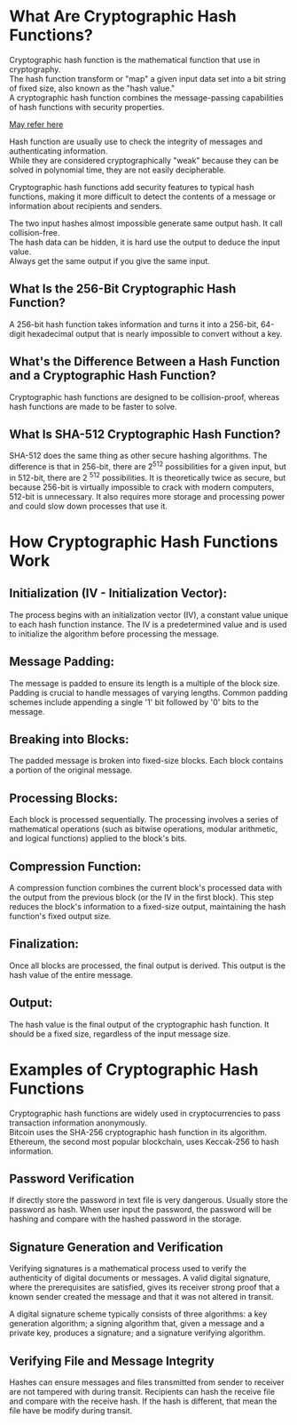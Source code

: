 # What Are Cryptographic Hash Functions?
Cryptographic hash function is the mathematical function that use in cryptography.   
The hash function transform or "map" a given input data set into a bit string of fixed size, also known as the "hash value."  
A cryptographic hash function combines the message-passing capabilities of hash functions with security properties.  

[May refer here](https://www.youtube.com/watch?v=UswqcbncliE)  


Hash function are usually use to check the integrity of messages and authenticating information.  
While they are considered cryptographically "weak" because they can be solved in polynomial time, they are not easily decipherable.  

Cryptographic hash functions add security features to typical hash functions, making it more difficult to detect the contents of a message or information about recipients and senders.  

The two input hashes almost impossible generate same output hash. It call collision-free.   
The hash data can be hidden, it is hard use the output to deduce the input value.  
Always get the same output if you give the same input.   

## What Is the 256-Bit Cryptographic Hash Function?
A 256-bit hash function takes information and turns it into a 256-bit, 64-digit hexadecimal output that is nearly impossible to convert without a key.

## What's the Difference Between a Hash Function and a Cryptographic Hash Function?
Cryptographic hash functions are designed to be collision-proof, whereas hash functions are made to be faster to solve.

## What Is SHA-512 Cryptographic Hash Function?
SHA-512 does the same thing as other secure hashing algorithms. The difference is that in 256-bit, there are 2<sup>512</sup> possibilities for a given input, but in 512-bit, there are 2 <sup>512</sup> possibilities. It is theoretically twice as secure, but because 256-bit is virtually impossible to crack with modern computers, 512-bit is unnecessary. It also requires more storage and processing power and could slow down processes that use it.




# How Cryptographic Hash Functions Work
## Initialization (IV - Initialization Vector): 
The process begins with an initialization vector (IV), a constant value unique to each hash function instance. The IV is a predetermined value and is used to initialize the algorithm before processing the message.  
## Message Padding: 
The message is padded to ensure its length is a multiple of the block size. Padding is crucial to handle messages of varying lengths. Common padding schemes include appending a single '1' bit followed by '0' bits to the message.  
## Breaking into Blocks: 
The padded message is broken into fixed-size blocks. Each block contains a portion of the original message.  
## Processing Blocks: 
Each block is processed sequentially. The processing involves a series of mathematical operations (such as bitwise operations, modular arithmetic, and logical functions) applied to the block's bits.   
## Compression Function: 
A compression function combines the current block's processed data with the output from the previous block (or the IV in the first block). This step reduces the block's information to a fixed-size output, maintaining the hash function's fixed output size.    
## Finalization: 
Once all blocks are processed, the final output is derived. This output is the hash value of the entire message.  
## Output: 
The hash value is the final output of the cryptographic hash function. It should be a fixed size, regardless of the input message size.  


# Examples of Cryptographic Hash Functions

Cryptographic hash functions are widely used in cryptocurrencies to pass transaction information anonymously.  
Bitcoin uses the SHA-256 cryptographic hash function in its algorithm.  
Ethereum, the second most popular blockchain, uses Keccak-256 to hash information.  

## Password Verification
If directly store the password in text file is very dangerous. Usually store the password as hash. When user input the password, the password will be hashing and compare with the hashed password in the storage.    

## Signature Generation and Verification
Verifying signatures is a mathematical process used to verify the authenticity of digital documents or messages. A valid digital signature, where the prerequisites are satisfied, gives its receiver strong proof that a known sender created the message and that it was not altered in transit.  

A digital signature scheme typically consists of three algorithms: a key generation algorithm; a signing algorithm that, given a message and a private key, produces a signature; and a signature verifying algorithm.  

## Verifying File and Message Integrity
Hashes can ensure messages and files transmitted from sender to receiver are not tampered with during transit. Recipients can hash the receive file and compare with the receive hash. If the hash is different, that mean the file have be modify during transit.  














